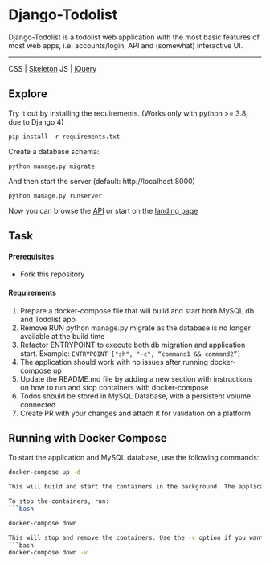 # Django-Todolist

Django-Todolist is a todolist web application with the most basic features of most web apps, i.e. accounts/login, API and (somewhat) interactive UI.

---
CSS | [Skeleton](http://getskeleton.com/)
JS  | [jQuery](https://jquery.com/)

## Explore
Try it out by installing the requirements. (Works only with python >= 3.8, due to Django 4)

    pip install -r requirements.txt

Create a database schema:

    python manage.py migrate

And then start the server (default: http://localhost:8000)

    python manage.py runserver


Now you can browse the [API](http://localhost:8000/api/)
or start on the [landing page](http://localhost:8000/)

## Task
#### Prerequisites
- Fork this repository

#### Requirements

1. Prepare a docker-compose file that will build and start both MySQL db and Todolist app
2. Remove RUN python manage.py migrate as the database is no longer available at the build time
3. Refactor ENTRYPOINT to execute both db migration and application start. Example:
`ENTRYPOINT ["sh", "-c", “command1 && command2”]`
4. The application should work with no issues after running docker-compose up
5. Update the README.md file by adding a new section with instructions on how to run and stop containers with docker-compose
6. Todos should be stored in MySQL Database, with a persistent volume connected
7. Create PR with your changes and attach it for validation on a platform

## Running with Docker Compose

To start the application and MySQL database, use the following commands:

```bash
docker-compose up -d

This will build and start the containers in the background. The application will be accessible at http://localhost:8000.

To stop the containers, run:
```bash

docker-compose down

This will stop and remove the containers. Use the -v option if you want to remove the volume data as well:
```bash
docker-compose down -v




